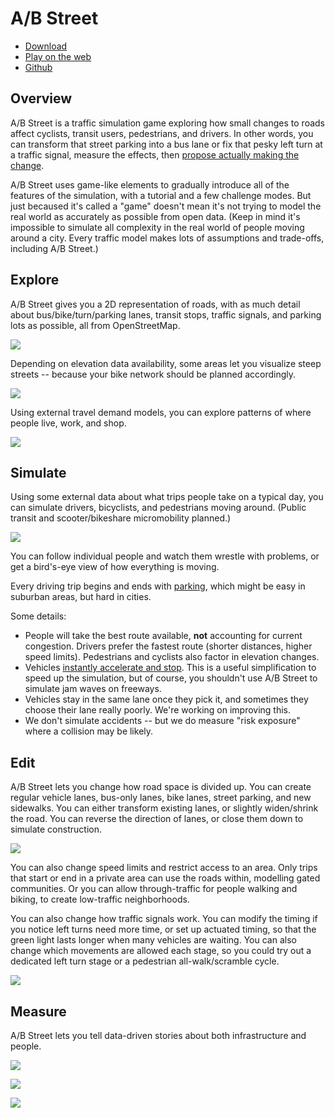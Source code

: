 # A/B Street

- [Download](../user/index.md)
- [Play on the web](http://play.abstreet.org/0.2.65/abstreet.html)
- [Github](https://github.com/a-b-street/abstreet/tree/master/game/src)

## Overview

A/B Street is a traffic simulation game exploring how small changes to roads
affect cyclists, transit users, pedestrians, and drivers. In other words, you
can transform that street parking into a bus lane or fix that pesky left turn at
a traffic signal, measure the effects, then
[propose actually making the change](../proposals/index.md).

A/B Street uses game-like elements to gradually introduce all of the features of
the simulation, with a tutorial and a few challenge modes. But just becaused
it's called a "game" doesn't mean it's not trying to model the real world as
accurately as possible from open data. (Keep in mind it's impossible to simulate
all complexity in the real world of people moving around a city. Every traffic
model makes lots of assumptions and trade-offs, including A/B Street.)

## Explore

A/B Street gives you a 2D representation of roads, with as much detail about
bus/bike/turn/parking lanes, transit stops, traffic signals, and parking lots as
possible, all from OpenStreetMap.

![](../project/history/retrospective/road_width_abst.png)

Depending on elevation data availability, some areas let you visualize steep
streets -- because your bike network should be planned accordingly.

![](../project/history/retrospective/data_elevation.png)

Using external travel demand models, you can explore patterns of where people
live, work, and shop.

![](../project/history/retrospective/commuter_patterns.png)

## Simulate

Using some external data about what trips people take on a typical day, you can
simulate drivers, bicyclists, and pedestrians moving around. (Public transit and
scooter/bikeshare micromobility planned.)

![](../project/history/retrospective/traffic_sim.gif)

You can follow individual people and watch them wrestle with problems, or get a
bird's-eye view of how everything is moving.

Every driving trip begins and ends with
[parking](../tech/trafficsim/parking.md), which might be easy in suburban areas,
but hard in cities.

Some details:

- People will take the best route available, **not** accounting for current
  congestion. Drivers prefer the fastest route (shorter distances, higher speed
  limits). Pedestrians and cyclists also factor in elevation changes.
- Vehicles
  [instantly accelerate and stop](../tech/trafficsim/discrete_event/index.md).
  This is a useful simplification to speed up the simulation, but of course, you
  shouldn't use A/B Street to simulate jam waves on freeways.
- Vehicles stay in the same lane once they pick it, and sometimes they choose
  their lane really poorly. We're working on improving this.
- We don't simulate accidents -- but we do measure "risk exposure" where a
  collision may be likely.

## Edit

A/B Street lets you change how road space is divided up. You can create regular
vehicle lanes, bus-only lanes, bike lanes, street parking, and new sidewalks.
You can either transform existing lanes, or slightly widen/shrink the road. You
can reverse the direction of lanes, or close them down to simulate construction.

![](../project/history/retrospective/edit_roads.gif)

You can also change speed limits and restrict access to an area. Only trips that
start or end in a private area can use the roads within, modelling gated
communities. Or you can allow through-traffic for people walking and biking, to
create low-traffic neighborhoods.

You can also change how traffic signals work. You can modify the timing if you
notice left turns need more time, or set up actuated timing, so that the green
light lasts longer when many vehicles are waiting. You can also change which
movements are allowed each stage, so you could try out a dedicated left turn
stage or a pedestrian all-walk/scramble cycle.

![](../project/history/retrospective/edit_signals.gif)

## Measure

A/B Street lets you tell data-driven stories about both infrastructure and
people.

![](../project/history/retrospective/viz_delay_scatter.gif)

![](../project/history/retrospective/viz_trip_table.gif)

![](../project/history/retrospective/viz_time_summary.gif)
